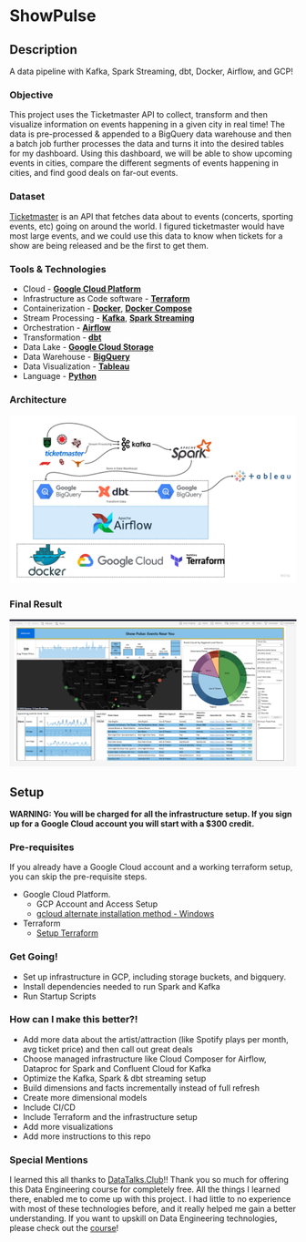 # ShowPulse

## Description
A data pipeline with Kafka, Spark Streaming, dbt, Docker, Airflow, and GCP!


### Objective

This project uses the Ticketmaster API to collect, transform and then visualize information on events happening in a given city in real time! The data is pre-processed & appended to a BigQuery data warehouse and then a batch job further processes the data and turns it into the desired tables for my dashboard. Using this dashboard, we will be able to show upcoming events in cities, compare the different segments of events happening in cities, and find good deals on far-out events. 


### Dataset

[Ticketmaster](https://developer.ticketmaster.com/) is an API that fetches data about to events (concerts, sporting events, etc) going on around the world. I figured ticketmaster would have most large events, and we could use this data to know when tickets for a show are being released and be the first to get them.


### Tools & Technologies

- Cloud - [**Google Cloud Platform**](https://cloud.google.com)
- Infrastructure as Code software - [**Terraform**](https://www.terraform.io)
- Containerization - [**Docker**](https://www.docker.com), [**Docker Compose**](https://docs.docker.com/compose/)
- Stream Processing - [**Kafka**](https://kafka.apache.org), [**Spark Streaming**](https://spark.apache.org/docs/latest/streaming-programming-guide.html)
- Orchestration - [**Airflow**](https://airflow.apache.org)
- Transformation - [**dbt**](https://www.getdbt.com)
- Data Lake - [**Google Cloud Storage**](https://cloud.google.com/storage)
- Data Warehouse - [**BigQuery**](https://cloud.google.com/bigquery)
- Data Visualization - [**Tableau**](https://www.tableau.com/)
- Language - [**Python**](https://www.python.org)

### Architecture

![show pulse architecture](images/ShowPulse_Architecture.jpg)

### Final Result

![show pulse dashboard](images/Showpulse_Dashboard.png)

## Setup

**WARNING: You will be charged for all the infrastructure setup. If you sign up for a Google Cloud account you will start with a  $300 credit.**
### Pre-requisites

If you already have a Google Cloud account and a working terraform setup, you can skip the pre-requisite steps.

- Google Cloud Platform. 
  - GCP Account and Access Setup
  - [gcloud alternate installation method - Windows](https://github.com/DataTalksClub/data-engineering-zoomcamp/blob/main/week_1_basics_n_setup/1_terraform_gcp/windows.md#google-cloud-sdk)
- Terraform
  - [Setup Terraform](https://github.com/DataTalksClub/data-engineering-zoomcamp/blob/main/week_1_basics_n_setup/1_terraform_gcp/windows.md#terraform)


### Get Going!

- Set up infrastructure in GCP, including storage buckets, and bigquery.
- Install dependencies needed to run Spark and Kafka
- Run Startup Scripts


### How can I make this better?!
- Add more data about the artist/attraction (like Spotify plays per month, avg ticket price) and then call out great deals
- Choose managed infrastructure like Cloud Composer for Airflow, Dataproc for Spark and Confluent Cloud for Kafka
- Optimize the Kafka, Spark & dbt streaming setup 
- Build dimensions and facts incrementally instead of full refresh
- Create more dimensional models
- Include CI/CD
- Include Terraform and the infrastructure setup
- Add more visualizations
- Add more instructions to this repo

### Special Mentions
I learned this all thanks to [DataTalks.Club](https://datatalks.club)!! Thank you so much for offering this Data Engineering course for completely free. All the things I learned there, enabled me to come up with this project. I had little to no experience with most of these technologies before, and it really helped me gain a better understanding. If you want to upskill on Data Engineering technologies, please check out the [course](https://github.com/DataTalksClub/data-engineering-zoomcamp)!

